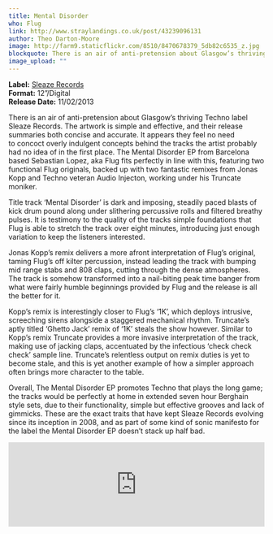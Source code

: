 ```yaml
---
title: Mental Disorder
who: Flug
link: http://www.straylandings.co.uk/post/43239096131
author: Theo Darton-Moore
image: http://farm9.staticflickr.com/8510/8470678379_5db82c6535_z.jpg
blockquote: There is an air of anti-pretension about Glasgow’s thriving Techno label Sleaze Records. The artwork is simple and effective, and their release summaries both concise and accurate. It appears they feel no need to concoct overly indulgent concepts behind the tracks the artist probably had no idea of in the first place. The Mental Disorder EP from Barcelona based Sebastian Lopez, aka Flug fits perfectly in line with this, featuring two functional Flug originals, backed up with two fantastic remixes from Jonas Kopp and Techno veteran Audio Injecton, working under his Truncate moniker. 
image_upload: ""
---
```

**Label:** [Sleaze Records](http://www.sleazerecordsuk.com/)
<br>**Format:** 12”/Digital
<br>**Release Date:** 11/02/2013

There is an air of anti-pretension about Glasgow’s thriving Techno label Sleaze Records. The artwork is simple and effective, and their release summaries both concise and accurate. It appears they feel no need to concoct overly indulgent concepts behind the tracks the artist probably had no idea of in the first place. The Mental Disorder EP from Barcelona based Sebastian Lopez, aka Flug fits perfectly in line with this, featuring two functional Flug originals, backed up with two fantastic remixes from Jonas Kopp and Techno veteran Audio Injecton, working under his Truncate moniker. 

Title track ‘Mental Disorder’ is dark and imposing, steadily paced blasts of kick drum pound along under slithering percussive rolls and filtered breathy pulses. It is testimony to the quality of the tracks simple foundations that Flug is able to stretch the track over eight minutes, introducing just enough variation to keep the listeners interested. 

Jonas Kopp’s remix delivers a more afront interpretation of Flug’s original, taming Flug’s off kilter percussion, instead leading the track with bumping mid range stabs and 808 claps, cutting through the dense atmospheres. The track is somehow transformed into a nail-biting peak time banger from what were fairly humble beginnings provided by Flug and the release is all the better for it.

Kopp’s remix is interestingly closer to Flug’s ‘1K’, which deploys intrusive, screeching sirens alongside a staggered mechanical rhythm. Truncate’s aptly titled ‘Ghetto Jack’ remix of ‘1K’ steals the show however. Similar to Kopp’s remix Truncate provides a more invasive interpretation of the track, making use of jacking claps, accentuated by the infectious ‘check check check’ sample line. Truncate’s relentless output on remix duties is yet to become stale, and this is yet another example of how a simpler approach often brings more character to the table.

Overall, The Mental Disorder EP promotes Techno that plays the long game; the tracks would be perfectly at home in extended seven hour Berghain style sets, due to their functionality, simple but effective grooves and lack of gimmicks. These are the exact traits that have kept Sleaze Records evolving since its inception in 2008, and as part of some kind of sonic manifesto for the label the Mental Disorder EP doesn’t stack up half bad.

<iframe frameborder="no" height="166" scrolling="no" src="https://w.soundcloud.com/player/?url=http%3A%2F%2Fapi.soundcloud.com%2Ftracks%2F78823471" width="100%"></iframe>